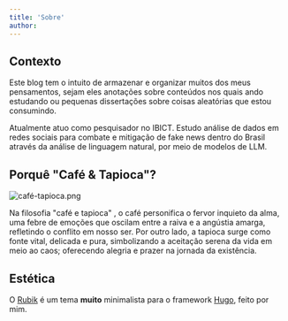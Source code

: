 ```yaml
---
title: 'Sobre'
author: 
---
```


## Contexto

Este blog tem o intuito de armazenar e organizar muitos dos meus pensamentos, sejam eles anotações sobre conteúdos nos quais ando estudando ou pequenas dissertações sobre coisas aleatórias que estou consumindo.

Atualmente atuo como pesquisador no IBICT. Estudo análise de dados em redes sociais para combate e mitigação de fake news dentro do Brasil através da análise de linguagem natural, por meio de modelos de LLM.

## Porquê "Café & Tapioca"?

![café-tapioca.png](https://raw.githubusercontent.com/1917dc/blog/refs/heads/main/static/cafe_tapioca.png)

Na filosofia "café e tapioca" , o café personifica o fervor inquieto da alma, uma febre de emoções que oscilam entre a raiva e a angústia amarga, refletindo o conflito em nosso ser. Por outro lado, a tapioca surge como fonte vital, delicada e pura, simbolizando a aceitação serena da vida em meio ao caos; oferecendo alegria e prazer na jornada da existência.

## Estética

O [Rubik](https://github.com/1917dc/hugo-rubik) é um tema **muito** minimalista para o framework [Hugo](https://gohugo.io/), feito por mim.
